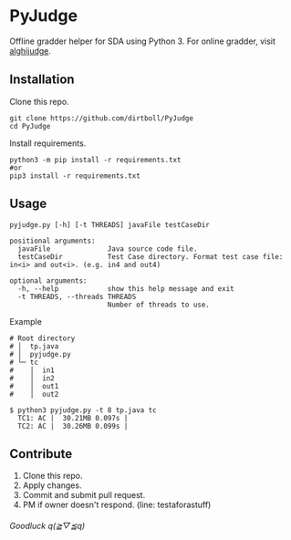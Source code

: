 # PyJudge
Offline gradder helper for SDA using Python 3. For online gradder, visit [alghijudge](https://alghijudge-2020.herokuapp.com/).

## Installation
Clone this repo.
```
git clone https://github.com/dirtboll/PyJudge
cd PyJudge
```
Install requirements.
```
python3 -m pip install -r requirements.txt
#or
pip3 install -r requirements.txt
```
## Usage
```
pyjudge.py [-h] [-t THREADS] javaFile testCaseDir

positional arguments:
  javaFile              Java source code file.
  testCaseDir           Test Case directory. Format test case file: in<i> and out<i>. (e.g. in4 and out4)

optional arguments:
  -h, --help            show this help message and exit
  -t THREADS, --threads THREADS
                        Number of threads to use.
```
Example  
```
# Root directory
# │  tp.java
# │  pyjudge.py
# └─ tc  
#    │  in1  
#    │  in2  
#    │  out1  
#    │  out2  

$ python3 pyjudge.py -t 8 tp.java tc
  TC1: AC |  30.21MB 0.097s | 
  TC2: AC |  30.26MB 0.099s | 
```
## Contribute
1. Clone this repo. 
2. Apply changes.
3. Commit and submit pull request.
4. PM if owner doesn't respond. (line: testaforastuff)

###### Goodluck q(≧▽≦q)